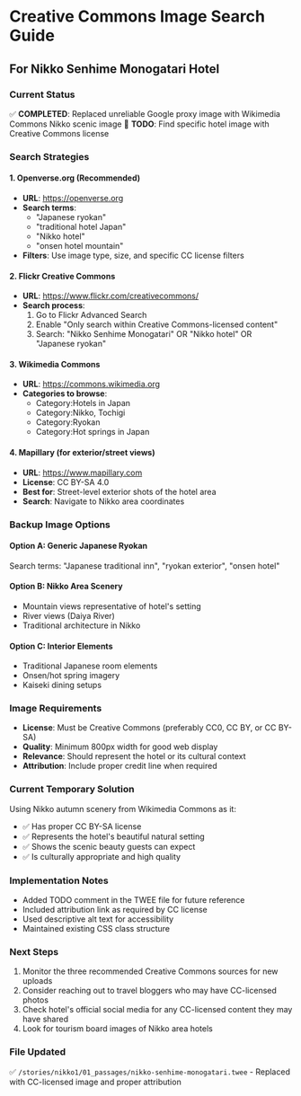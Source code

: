 # Creative Commons Image Search Guide

## For Nikko Senhime Monogatari Hotel

### Current Status
✅ **COMPLETED**: Replaced unreliable Google proxy image with Wikimedia Commons Nikko scenic image
📝 **TODO**: Find specific hotel image with Creative Commons license

### Search Strategies

#### 1. Openverse.org (Recommended)
- **URL**: https://openverse.org
- **Search terms**: 
  - "Japanese ryokan"
  - "traditional hotel Japan"
  - "Nikko hotel"
  - "onsen hotel mountain"
- **Filters**: Use image type, size, and specific CC license filters

#### 2. Flickr Creative Commons
- **URL**: https://www.flickr.com/creativecommons/
- **Search process**:
  1. Go to Flickr Advanced Search
  2. Enable "Only search within Creative Commons-licensed content"
  3. Search: "Nikko Senhime Monogatari" OR "Nikko hotel" OR "Japanese ryokan"

#### 3. Wikimedia Commons
- **URL**: https://commons.wikimedia.org
- **Categories to browse**:
  - Category:Hotels in Japan
  - Category:Nikko, Tochigi
  - Category:Ryokan
  - Category:Hot springs in Japan

#### 4. Mapillary (for exterior/street views)
- **URL**: https://www.mapillary.com
- **License**: CC BY-SA 4.0
- **Best for**: Street-level exterior shots of the hotel area
- **Search**: Navigate to Nikko area coordinates

### Backup Image Options

#### Option A: Generic Japanese Ryokan
Search terms: "Japanese traditional inn", "ryokan exterior", "onsen hotel"

#### Option B: Nikko Area Scenery
- Mountain views representative of hotel's setting
- River views (Daiya River)
- Traditional architecture in Nikko

#### Option C: Interior Elements
- Traditional Japanese room elements
- Onsen/hot spring imagery
- Kaiseki dining setups

### Image Requirements
- **License**: Must be Creative Commons (preferably CC0, CC BY, or CC BY-SA)
- **Quality**: Minimum 800px width for good web display
- **Relevance**: Should represent the hotel or its cultural context
- **Attribution**: Include proper credit line when required

### Current Temporary Solution
Using Nikko autumn scenery from Wikimedia Commons as it:
- ✅ Has proper CC BY-SA license
- ✅ Represents the hotel's beautiful natural setting
- ✅ Shows the scenic beauty guests can expect
- ✅ Is culturally appropriate and high quality

### Implementation Notes
- Added TODO comment in the TWEE file for future reference
- Included attribution link as required by CC license
- Used descriptive alt text for accessibility
- Maintained existing CSS class structure

### Next Steps
1. Monitor the three recommended Creative Commons sources for new uploads
2. Consider reaching out to travel bloggers who may have CC-licensed photos
3. Check hotel's official social media for any CC-licensed content they may have shared
4. Look for tourism board images of Nikko area hotels

### File Updated
✅ `/stories/nikko1/01_passages/nikko-senhime-monogatari.twee` - Replaced with CC-licensed image and proper attribution
